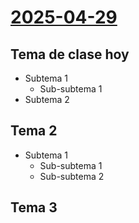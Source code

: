 # [2025-04-29](2025-04-29.html) <!-- markmap: foldAll -->
## Tema de clase hoy
- Subtema 1
  - Sub-subtema 1
- Subtema 2
## Tema 2
- Subtema 1
  - Sub-subtema 1
  - Sub-subtema 2
## Tema 3
